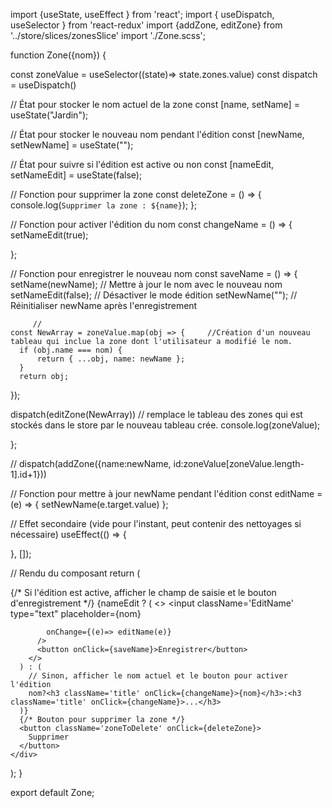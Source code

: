 import {useState, useEffect } from 'react';
import { useDispatch, useSelector } from 'react-redux'
import  {addZone, editZone}  from '../store/slices/zonesSlice'
import './Zone.scss';

function Zone({nom}) {

 
  const zoneValue = useSelector((state)=> state.zones.value)
  const dispatch = useDispatch()
 
  // État pour stocker le nom actuel de la zone
  const [name, setName] = useState("Jardin");

  // État pour stocker le nouveau nom pendant l'édition
  const [newName, setNewName] = useState("");

  // État pour suivre si l'édition est active ou non
  const [nameEdit, setNameEdit] = useState(false);

  // Fonction pour supprimer la zone
  const deleteZone = () => {
    console.log(`Supprimer la zone : ${name}`);
  };

  // Fonction pour activer l'édition du nom
  const changeName = () => {
    setNameEdit(true);
    
  };

  // Fonction pour enregistrer le nouveau nom
  const saveName = () => {
    setName(newName); // Mettre à jour le nom avec le nouveau nom
    setNameEdit(false); // Désactiver le mode édition
    setNewName(""); // Réinitialiser newName après l'enregistrement

   
         //
    const NewArray = zoneValue.map(obj => {     //Création d'un nouveau tableau qui inclue la zone dont l'utilisateur a modifié le nom.
      if (obj.name === nom) {
          return { ...obj, name: newName };
      }
      return obj;
  });

  dispatch(editZone(NewArray))         // remplace le tableau des zones qui est stockés dans le store par le nouveau tableau crée.
 console.log(zoneValue);
    

    
    
    
  };

  // dispatch(addZone({name:newName, id:zoneValue[zoneValue.length-1].id+1}))

  // Fonction pour mettre à jour newName pendant l'édition
  const editName = (e) => {
    setNewName(e.target.value)
  };

  // Effet secondaire (vide pour l'instant, peut contenir des nettoyages si nécessaire)
  useEffect(() => {
  
  }, []);

  // Rendu du composant
  return (
    <div className='zone'>
      {/* Si l'édition est active, afficher le champ de saisie et le bouton d'enregistrement */}
      {nameEdit ? (
        <>
          <input
          className='EditName'
            type="text"
            placeholder={nom}
            
            onChange={(e)=> editName(e)}
          />
          <button onClick={saveName}>Enregistrer</button>
        </>
      ) : (
        // Sinon, afficher le nom actuel et le bouton pour activer l'édition
        nom?<h3 className='title' onClick={changeName}>{nom}</h3>:<h3 className='title' onClick={changeName}>...</h3>
      )}
      {/* Bouton pour supprimer la zone */}
      <button className='zoneToDelete' onClick={deleteZone}>
        Supprimer
      </button>
    </div>
  );
}

export default Zone;